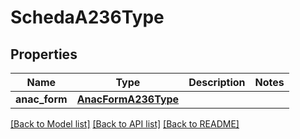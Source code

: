 # SchedaA236Type

## Properties
Name | Type | Description | Notes
------------ | ------------- | ------------- | -------------
**anac_form** | [**AnacFormA236Type**](AnacFormA236Type.md) |  | 

[[Back to Model list]](../README.md#documentation-for-models) [[Back to API list]](../README.md#documentation-for-api-endpoints) [[Back to README]](../README.md)

